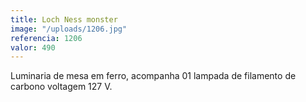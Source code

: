 ```yaml
---
title: Loch Ness monster
image: "/uploads/1206.jpg"
referencia: 1206
valor: 490
---
```


Luminaria de mesa em ferro, acompanha 01 lampada de filamento de carbono voltagem 127 V.
